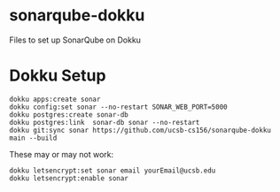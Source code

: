 # sonarqube-dokku
Files to set up SonarQube on Dokku


# Dokku Setup

```
dokku apps:create sonar
dokku config:set sonar --no-restart SONAR_WEB_PORT=5000
dokku postgres:create sonar-db
dokku postgres:link  sonar-db sonar --no-restart
dokku git:sync sonar https://github.com/ucsb-cs156/sonarqube-dokku main --build
```

These may or may not work:

```
dokku letsencrypt:set sonar email yourEmail@ucsb.edu
dokku letsencrypt:enable sonar
```
